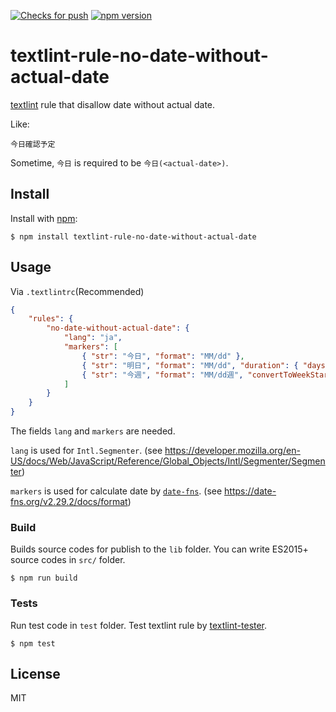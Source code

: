 [![Checks for push](https://github.com/Omochice/textlint-rule-no-date-without-actual-date/actions/workflows/push.yaml/badge.svg)](https://github.com/Omochice/textlint-rule-no-date-without-actual-date/actions/workflows/push.yaml)
[![npm version](https://flat.badgen.net/npm/v/textlint-rule-no-date-without-actual-date?color=yellow)](https://npmjs.com/package/textlint-rule-no-date-without-actual-date)

# textlint-rule-no-date-without-actual-date

[textlint](https://github.com/textlint/textlint) rule that disallow date without actual date.

Like:

```
今日確認予定
```

Sometime, `今日` is required to be `今日(<actual-date>)`.


## Install

Install with [npm](https://www.npmjs.com/):

```console
$ npm install textlint-rule-no-date-without-actual-date
```

## Usage

Via `.textlintrc`(Recommended)

```json
{
    "rules": {
        "no-date-without-actual-date": {
            "lang": "ja",
            "markers": [
                { "str": "今日", "format": "MM/dd" },
                { "str": "明日", "format": "MM/dd", "duration": { "days": 1 } },
                { "str": "今週", "format": "MM/dd週", "convertToWeekStart": true }
            ]
        }
    }
}
```

The fields `lang` and `markers` are needed.

`lang` is used for `Intl.Segmenter`. (see https://developer.mozilla.org/en-US/docs/Web/JavaScript/Reference/Global_Objects/Intl/Segmenter/Segmenter)

`markers` is used for calculate date by [`date-fns`](https://github.com/date-fns/date-fns). (see https://date-fns.org/v2.29.2/docs/format)

### Build

Builds source codes for publish to the `lib` folder.
You can write ES2015+ source codes in `src/` folder.

```console
$ npm run build
```

### Tests

Run test code in `test` folder.
Test textlint rule by [textlint-tester](https://github.com/textlint/textlint-tester).

```console
$ npm test
```

## License

MIT
